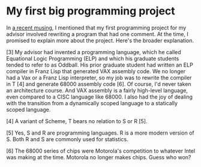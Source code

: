 My first big programming project
================================

In [a recent musing](coding-reminders-to-self-and-students), I mentioned
that my first programming project for my advisor involved rewriting a
program that had one comment.  At the time, I promised to explain more
about the project.  Here's the broader explanation.

[3] My advisor had invented a programming language, which he called
Equational Logic Programming (ELP) and which his graduate students
tended to refer to as Oddball.  His prior graduate student had written
an ELP compiler in Franz Lisp that generated VAX assembly code.  We
no longer had a Vax or a Franz Lisp interpreter, so my job was to 
rewrite the compiler in T [4] and generate 68000 assembly code [6].
Of course, I'd never taken an architecture course.  And VAX assembly
is a fairly high-level language, even compared to a CISC language like
68000.  I also had the joy of dealing with the transition from a 
dynamically scoped language to a statically scoped language.


[4] A variant of Scheme, T bears no relation to S or R [5].

[5] Yes, S and R are programming languages.  R is a more modern version of
S.  Both R and S are commonly used for statistics.  

[6] The 68000 series of chips were Motorola's competition to whatever
Intel was making at the time.  Motorola no longer makes chips.  Guess 
who won?  

